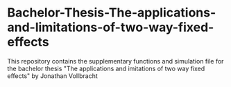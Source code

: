 # Bachelor-Thesis-The-applications-and-limitations-of-two-way-fixed-effects

This repository contains the supplementary functions and simulation file for the bachelor thesis "The applications and imitations of two way fixed effects" by Jonathan Vollbracht
